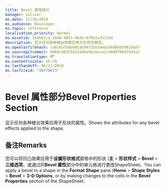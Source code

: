 ```yaml
---
title: Bevel 属性部分
manager: soliver
ms.date: 11/16/2014
ms.audience: Developer
ms.topic: reference
localization_priority: Normal
ms.assetid: 1e4bb1ca-1840-4053-86da-079e3a3313e8
description: 显示任何各种棱台效果应用于形状的属性。
ms.openlocfilehash: ca6c6a7b8e001ab9971b53aea5d64856fb618abf
ms.sourcegitcommit: 9d60cd82b5413446e5bc8ace2cd689f683fb41a7
ms.translationtype: MT
ms.contentlocale: zh-CN
ms.lasthandoff: 06/11/2018
ms.locfileid: "19779673"
---
```

# <a name="bevel-properties-section"></a><span data-ttu-id="c7d4d-103">Bevel 属性部分</span><span class="sxs-lookup"><span data-stu-id="c7d4d-103">Bevel Properties Section</span></span>

<span data-ttu-id="c7d4d-104">显示任何各种棱台效果应用于形状的属性。</span><span class="sxs-lookup"><span data-stu-id="c7d4d-104">Shows the attributes for any bevel effects applied to the shape.</span></span> 
  
## <a name="remarks"></a><span data-ttu-id="c7d4d-105">备注</span><span class="sxs-lookup"><span data-stu-id="c7d4d-105">Remarks</span></span>

<span data-ttu-id="c7d4d-106">您可以将凹凸效果应用于**设置形状格式**窗格中的形状 (**主** > **形状样式** > **Bevel** > **三维选项**，或通过的**Bevel 属性**部分中的单元格进行更改ShapeSheet。</span><span class="sxs-lookup"><span data-stu-id="c7d4d-106">You can apply a bevel to a shape in the **Format Shape** pane (**Home** > **Shape Styles** > **Bevel** > **3-D Options**, or by making changes to the cells in the **Bevel Properties** section of the ShapeSheet.</span></span> 
  

